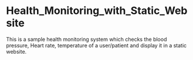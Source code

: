 # Health_Monitoring_with_Static_Website
This is a sample health monitoring system which checks the blood pressure, Heart rate, temperature of a user/patient and display it in a static website.
